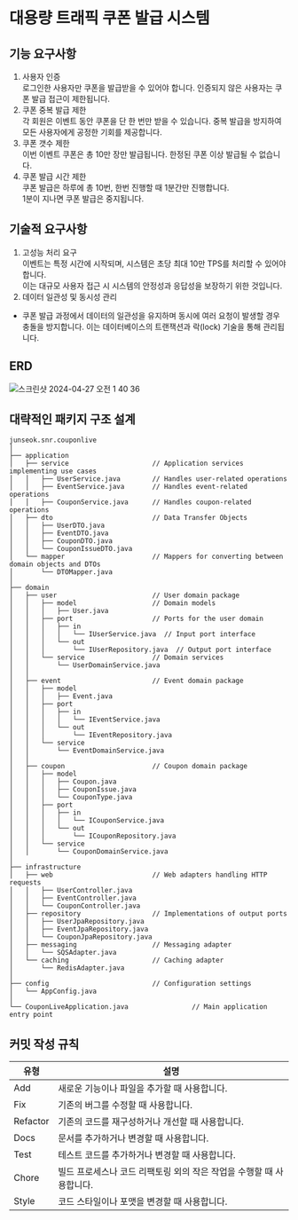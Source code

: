 # 대용량 트래픽 쿠폰 발급 시스템

## 기능 요구사항
1. 사용자 인증  
로그인한 사용자만 쿠폰을 발급받을 수 있어야 합니다.  인증되지 않은 사용자는 쿠폰 발급 접근이 제한됩니다.
2. 쿠폰 중복 발급 제한  
각 회원은 이벤트 동안 쿠폰을 단 한 번만 받을 수 있습니다.  중복 발급을 방지하여 모든 사용자에게 공정한 기회를 제공합니다.
3. 쿠폰 갯수 제한  
이번 이벤트 쿠폰은 총 10만 장만 발급됩니다. 한정된 쿠폰 이상 발급될 수 없습니다.
4. 쿠폰 발급 시간 제한  
쿠폰 발급은 하루에 총 10번, 한번 진행할 때 1분간만 진행합니다.  
1분이 지나면 쿠폰 발급은 중지됩니다.

## 기술적 요구사항
1. 고성능 처리 요구   
이벤트는 특정 시간에 시작되며, 시스템은 초당 최대 10만 TPS를 처리할 수 있어야 합니다.  
이는 대규모 사용자 접근 시 시스템의 안정성과 응답성을 보장하기 위한 것입니다.
2. 데이터 일관성 및 동시성 관리
- 쿠폰 발급 과정에서 데이터의 일관성을 유지하며 동시에 여러 요청이 발생할 경우 충돌을 방지합니다.
  이는 데이터베이스의 트랜잭션과 락(lock) 기술을 통해 관리됩니다.

## ERD
![스크린샷 2024-04-27 오전 1 40 36](https://github.com/ixtears23/coupon-live/assets/31694500/601fa615-5c85-41fa-baca-649838fa6bfb)

## 대략적인 패키지 구조 설계
```
junseok.snr.couponlive
│
├── application
│   ├── service                     // Application services implementing use cases
│   │   ├── UserService.java        // Handles user-related operations
│   │   ├── EventService.java       // Handles event-related operations
│   │   ├── CouponService.java      // Handles coupon-related operations
│   ├── dto                         // Data Transfer Objects
│   │   ├── UserDTO.java
│   │   ├── EventDTO.java
│   │   ├── CouponDTO.java
│   │   └── CouponIssueDTO.java
│   └── mapper                      // Mappers for converting between domain objects and DTOs
│       └── DTOMapper.java
│
├── domain
│   ├── user                        // User domain package
│   │   ├── model                   // Domain models
│   │   │   ├── User.java
│   │   ├── port                    // Ports for the user domain
│   │   │   ├── in
│   │   │   │   └── IUserService.java  // Input port interface
│   │   │   └── out
│   │   │       └── IUserRepository.java  // Output port interface
│   │   └── service                 // Domain services
│   │       └── UserDomainService.java
│   │
│   ├── event                       // Event domain package
│   │   ├── model
│   │   │   ├── Event.java
│   │   ├── port
│   │   │   ├── in
│   │   │   │   └── IEventService.java
│   │   │   └── out
│   │   │       └── IEventRepository.java
│   │   └── service
│   │       └── EventDomainService.java
│   │
│   ├── coupon                      // Coupon domain package
│   │   ├── model
│   │   │   ├── Coupon.java
│   │   │   ├── CouponIssue.java
│   │   │   └── CouponType.java
│   │   ├── port
│   │   │   ├── in
│   │   │   │   └── ICouponService.java
│   │   │   └── out
│   │   │       └── ICouponRepository.java
│   │   └── service
│   │       └── CouponDomainService.java
│
├── infrastructure
│   ├── web                         // Web adapters handling HTTP requests
│   │   ├── UserController.java
│   │   ├── EventController.java
│   │   └── CouponController.java
│   ├── repository                  // Implementations of output ports
│   │   ├── UserJpaRepository.java
│   │   ├── EventJpaRepository.java
│   │   └── CouponJpaRepository.java
│   ├── messaging                   // Messaging adapter
│   │   └── SQSAdapter.java
│   └── caching                     // Caching adapter
│       └── RedisAdapter.java
│
├── config                          // Configuration settings
│   └── AppConfig.java
│
└── CouponLiveApplication.java                // Main application entry point
```

## 커밋 작성 규칙

| 유형      | 설명                                                                                     |
|-----------|------------------------------------------------------------------------------------------|
| Add       | 새로운 기능이나 파일을 추가할 때 사용합니다.                                            |
| Fix       | 기존의 버그를 수정할 때 사용합니다.                                                     |
| Refactor  | 기존의 코드를 재구성하거나 개선할 때 사용합니다.                                        |
| Docs      | 문서를 추가하거나 변경할 때 사용합니다.                                                 |
| Test      | 테스트 코드를 추가하거나 변경할 때 사용합니다.                                          |
| Chore     | 빌드 프로세스나 코드 리팩토링 외의 작은 작업을 수행할 때 사용합니다.                  |
| Style     | 코드 스타일이나 포맷을 변경할 때 사용합니다.                                            |
